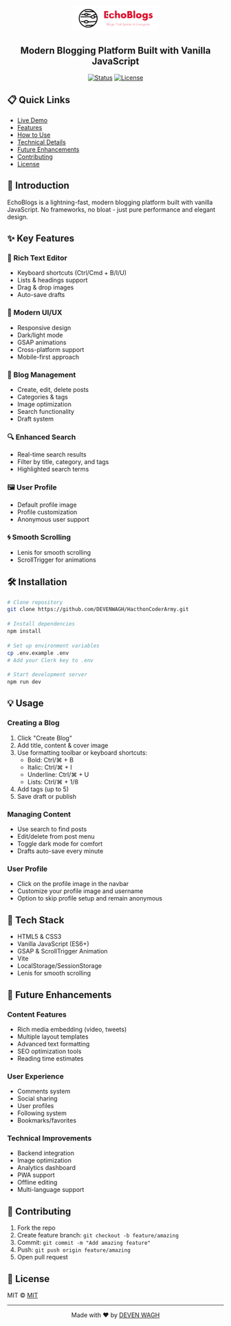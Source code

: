 <div align="center">
  <img src="./public/dark-logo.svg" alt="EchoBlogs Logo" width="200">

  <h2>Modern Blogging Platform Built with Vanilla JavaScript</h2>

[![Status](https://img.shields.io/badge/status-active-success.svg)]()
[![License](https://img.shields.io/badge/license-MIT-blue.svg)](/LICENSE)

</div>

## 📋 Quick Links

- [Live Demo](https://hacthon-coder-army.vercel.app/)
- [Features](#features)
- [How to Use](#how-to-use)
- [Technical Details](#technical-details)
- [Future Enhancements](#future-enhancements)
- [Contributing](#contributing)
- [License](#license)

## 🚀 Introduction

EchoBlogs is a lightning-fast, modern blogging platform built with vanilla JavaScript. No frameworks, no bloat - just pure performance and elegant design.

## ✨ Key Features

### 📝 Rich Text Editor

- Keyboard shortcuts (Ctrl/Cmd + B/I/U)
- Lists & headings support
- Drag & drop images
- Auto-save drafts

### 📱 Modern UI/UX

- Responsive design
- Dark/light mode
- GSAP animations
- Cross-platform support
- Mobile-first approach

### 🎯 Blog Management

- Create, edit, delete posts
- Categories & tags
- Image optimization
- Search functionality
- Draft system

### 🔍 Enhanced Search

- Real-time search results
- Filter by title, category, and tags
- Highlighted search terms

### 🖼️ User Profile

- Default profile image
- Profile customization
- Anonymous user support

### 🌀 Smooth Scrolling

- Lenis for smooth scrolling
- ScrollTrigger for animations

## 🛠️ Installation

```bash
# Clone repository
git clone https://github.com/DEVENWAGH/HacthonCoderArmy.git

# Install dependencies
npm install

# Set up environment variables
cp .env.example .env
# Add your Clerk key to .env

# Start development server
npm run dev
```

## 💡 Usage

### Creating a Blog

1. Click "Create Blog"
2. Add title, content & cover image
3. Use formatting toolbar or keyboard shortcuts:
   - Bold: Ctrl/⌘ + B
   - Italic: Ctrl/⌘ + I
   - Underline: Ctrl/⌘ + U
   - Lists: Ctrl/⌘ + 1/8
4. Add tags (up to 5)
5. Save draft or publish

### Managing Content

- Use search to find posts
- Edit/delete from post menu
- Toggle dark mode for comfort
- Drafts auto-save every minute

### User Profile

- Click on the profile image in the navbar
- Customize your profile image and username
- Option to skip profile setup and remain anonymous

## 🔧 Tech Stack

- HTML5 & CSS3
- Vanilla JavaScript (ES6+)
- GSAP & ScrollTrigger Animation
- Vite
- LocalStorage/SessionStorage
- Lenis for smooth scrolling

## 🔮 Future Enhancements <a name="future-enhancements"></a>

### Content Features

- Rich media embedding (video, tweets)
- Multiple layout templates
- Advanced text formatting
- SEO optimization tools
- Reading time estimates

### User Experience

- Comments system
- Social sharing
- User profiles
- Following system
- Bookmarks/favorites

### Technical Improvements

- Backend integration
- Image optimization
- Analytics dashboard
- PWA support
- Offline editing
- Multi-language support

## 🤝 Contributing

1. Fork the repo
2. Create feature branch: `git checkout -b feature/amazing`
3. Commit: `git commit -m "Add amazing feature"`
4. Push: `git push origin feature/amazing`
5. Open pull request

## 📄 License

MIT © [MIT](./LICENSE)

---

<div align="center">
  Made with ❤️ by <a href="https://www.linkedin.com/in/deven-wagh-5691b7271/">DEVEN WAGH</a>
</div>

